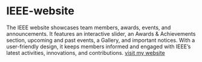 # IEEE-website
The IEEE website showcases team members, awards, events, and announcements. It features an interactive slider, an Awards &amp; Achievements section, upcoming and past events, a Gallery, and important notices. With a user-friendly design, it keeps members informed and engaged with IEEE’s latest activities, innovations, and contributions.
[visit my website](https://github.com/rashmi-singh2003/IEEE-website)

